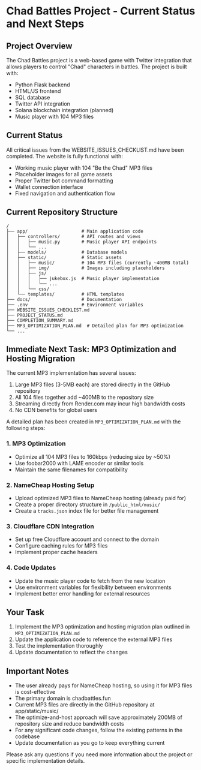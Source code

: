 # Chad Battles Project - Current Status and Next Steps

## Project Overview
The Chad Battles project is a web-based game with Twitter integration that allows players to control "Chad" characters in battles. The project is built with:
- Python Flask backend
- HTML/JS frontend 
- SQL database
- Twitter API integration
- Solana blockchain integration (planned)
- Music player with 104 MP3 files

## Current Status
All critical issues from the WEBSITE_ISSUES_CHECKLIST.md have been completed. The website is fully functional with:
- Working music player with 104 "Be the Chad" MP3 files
- Placeholder images for all game assets
- Proper Twitter bot command formatting
- Wallet connection interface
- Fixed navigation and authentication flow

## Current Repository Structure
```
/
├── app/                    # Main application code
│   ├── controllers/        # API routes and views
│   │   ├── music.py        # Music player API endpoints
│   │   └── ...
│   ├── models/             # Database models
│   ├── static/             # Static assets
│   │   ├── music/          # 104 MP3 files (currently ~400MB total)
│   │   ├── img/            # Images including placeholders
│   │   ├── js/
│   │   │   ├── jukebox.js  # Music player implementation
│   │   │   └── ...
│   │   └── css/
│   └── templates/          # HTML templates
├── docs/                   # Documentation
├── .env                    # Environment variables
├── WEBSITE_ISSUES_CHECKLIST.md
├── PROJECT_STATUS.md
├── COMPLETION_SUMMARY.md
├── MP3_OPTIMIZATION_PLAN.md  # Detailed plan for MP3 optimization
└── ...
```

## Immediate Next Task: MP3 Optimization and Hosting Migration

The current MP3 implementation has several issues:
1. Large MP3 files (3-5MB each) are stored directly in the GitHub repository
2. All 104 files together add ~400MB to the repository size
3. Streaming directly from Render.com may incur high bandwidth costs
4. No CDN benefits for global users

A detailed plan has been created in `MP3_OPTIMIZATION_PLAN.md` with the following steps:

### 1. MP3 Optimization
- Optimize all 104 MP3 files to 160kbps (reducing size by ~50%)
- Use foobar2000 with LAME encoder or similar tools
- Maintain the same filenames for compatibility

### 2. NameCheap Hosting Setup
- Upload optimized MP3 files to NameCheap hosting (already paid for)
- Create a proper directory structure in `/public_html/music/`
- Create a `tracks.json` index file for better file management

### 3. Cloudflare CDN Integration
- Set up free Cloudflare account and connect to the domain
- Configure caching rules for MP3 files
- Implement proper cache headers

### 4. Code Updates
- Update the music player code to fetch from the new location
- Use environment variables for flexibility between environments
- Implement better error handling for external resources

## Your Task

1. Implement the MP3 optimization and hosting migration plan outlined in `MP3_OPTIMIZATION_PLAN.md`
2. Update the application code to reference the external MP3 files
3. Test the implementation thoroughly
4. Update documentation to reflect the changes

## Important Notes

- The user already pays for NameCheap hosting, so using it for MP3 files is cost-effective
- The primary domain is chadbattles.fun
- Current MP3 files are directly in the GitHub repository at app/static/music/
- The optimize-and-host approach will save approximately 200MB of repository size and reduce bandwidth costs
- For any significant code changes, follow the existing patterns in the codebase
- Update documentation as you go to keep everything current

Please ask any questions if you need more information about the project or specific implementation details. 